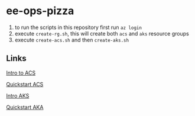 # ee-ops-pizza

1. to run the scripts in this repository first run `az login`
2. execute `create-rg.sh`, this will create both `acs` and `aks` resource groups
3. execute `create-acs.sh` and then `create-aks.sh`

## Links

[Intro to ACS](https://docs.microsoft.com/en-us/azure/container-service/kubernetes/container-service-intro-kubernetes)

[Quickstart ACS](https://docs.microsoft.com/en-us/azure/container-service/kubernetes/container-service-kubernetes-walkthrough)

[Intro AKS](https://docs.microsoft.com/en-us/azure/aks/intro-kubernetes)

[Quickstart AKA](https://docs.microsoft.com/en-us/azure/aks/kubernetes-walkthrough)
